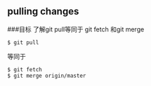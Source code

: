 ## pulling changes
###目标
了解git pull等同于 git fetch 和git merge  

`$ git pull`

等同于

`$ git fetch`  
`$ git merge origin/master`  
